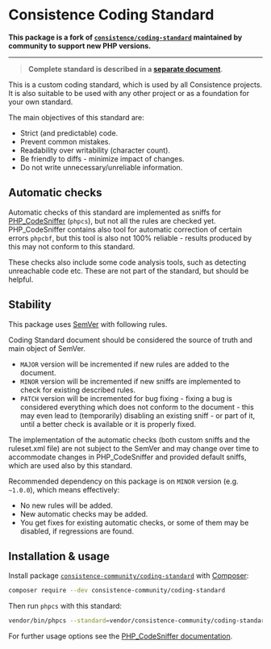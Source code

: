 Consistence Coding Standard
===========================

**This package is a fork of [`consistence/coding-standard`](https://github.com/consistence/coding-standard) maintained by community to support new PHP versions.**

---

> **Complete standard is described in a [separate document](consistence-coding-standard.md)**.

This is a custom coding standard, which is used by all Consistence projects. It is also suitable to be used with any other project or as a foundation for your own standard.

The main objectives of this standard are:

* Strict (and predictable) code.
* Prevent common mistakes.
* Readability over writability (character count).
* Be friendly to diffs - minimize impact of changes.
* Do not write unnecessary/unreliable information.

Automatic checks
----------------

Automatic checks of this standard are implemented as sniffs for [PHP_CodeSniffer](https://github.com/squizlabs/PHP_CodeSniffer) (`phpcs`), but not all the rules are checked yet. PHP_CodeSniffer contains also tool for automatic correction of certain errors `phpcbf`, but this tool is also not 100% reliable - results produced by this may not conform to this standard.

These checks also include some code analysis tools, such as detecting unreachable code etc. These are not part of the standard, but should be helpful.

Stability
---------

This package uses [SemVer](http://semver.org/) with following rules.

Coding Standard document should be considered the source of truth and main object of SemVer.
* `MAJOR` version will be incremented if new rules are added to the document.
* `MINOR` version will be incremented if new sniffs are implemented to check for existing described rules.
* `PATCH` version will be incremented for bug fixing - fixing a bug is considered everything which does not conform to the document - this may even lead to (temporarily) disabling an existing sniff - or part of it, until a better check is available or it is properly fixed.

The implementation of the automatic checks (both custom sniffs and the ruleset.xml file) are not subject to the SemVer and may change over time to accommodate changes in PHP_CodeSniffer and provided default sniffs, which are used also by this standard.

Recommended dependency on this package is on `MINOR` version (e.g. `~1.0.0`), which means effectively:
* No new rules will be added.
* New automatic checks may be added.
* You get fixes for existing automatic checks, or some of them may be disabled, if regressions are found.

Installation & usage
--------------------

Install package [`consistence-community/coding-standard`](https://packagist.org/packages/consistence-community/coding-standard) with [Composer](https://getcomposer.org/):

```bash
composer require --dev consistence-community/coding-standard
```

Then run `phpcs` with this standard:
``` bash
vendor/bin/phpcs --standard=vendor/consistence-community/coding-standard/Consistence/ruleset.xml --extensions=php --encoding=utf-8 -sp src
```

For further usage options see the [PHP_CodeSniffer documentation](https://github.com/squizlabs/PHP_CodeSniffer/wiki).
